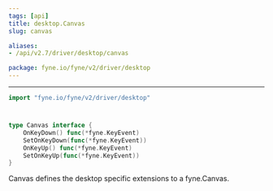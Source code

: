 ```yaml
---
tags: [api]
title: desktop.Canvas
slug: canvas

aliases:
- /api/v2.7/driver/desktop/canvas

package: fyne.io/fyne/v2/driver/desktop
---
```



---
```go
import "fyne.io/fyne/v2/driver/desktop"
```

#

###

```go
type Canvas interface {
	OnKeyDown() func(*fyne.KeyEvent)
	SetOnKeyDown(func(*fyne.KeyEvent))
	OnKeyUp() func(*fyne.KeyEvent)
	SetOnKeyUp(func(*fyne.KeyEvent))
}
```

Canvas defines the desktop specific extensions to a fyne.Canvas.
